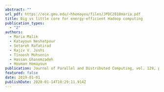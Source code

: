 ```yaml
---
abstract: ""
url_pdf: https://ece.gmu.edu/~hhomayou/files/JPDC2018maria.pdf
title: Big vs little core for energy-efficient Hadoop computing
publication_types:
  - "2"
authors:
  - Maria Malik
  - Katayoun Neshatpour
  - Setareh Rafatirad
  - Rajiv V. Joshi
  - Tinoosh Mohsenin
  - Hassan Ghasemzadeh
  - Houman Homayoun
publication: Journal of Parallel and Distributed Computing, vol. 129, pp. 110–124, July 2019
featured: false
date: 2019-01-01
publishDate: 2020-01-14T10:29:11.914Z
---
```

